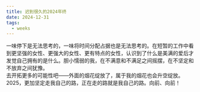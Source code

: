 ```yaml
---
title: 迟到很久的2024年终
date: 2024-12-31
tags:
  - weeks
---
```

一味停下是无法思考的，一味将时间分配占据也是无法思考的。在短暂的工作中看到更坚强的女性、更强大的女性、更有特点的女性，认识到了什么是美满的爱后才发觉自己拥有的是什么。胆小懦弱的我，在不满意和不满足之间摇摆，在不坚定和不放弃之间犹豫。
<br>
去开拓更多的可能性吧——外面的烟花绽放了，属于我的烟花也会升空绽放。2025，更加坚定走我自己的路，正在走的路就是我自己的路。向前、向前！